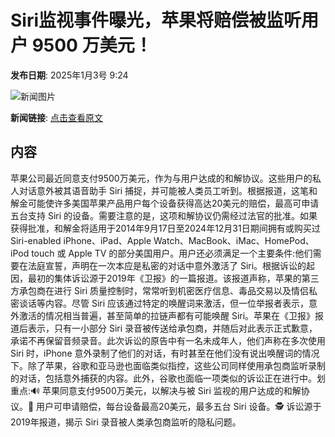 # Siri监视事件曝光，苹果将赔偿被监听用户 9500 万美元！

**发布日期**: 2025年1月3号 9:24

![新闻图片](https://pic.chinaz.com/picmap/202011091028004490_6.jpg)

**新闻链接**: [点击查看原文](https://www.aibase.com/zh/news/14434)

## 内容

苹果公司最近同意支付9500万美元，作为与用户达成的和解协议。这些用户的私人对话意外被其语音助手 Siri 捕捉，并可能被人类员工听到。根据报道，这笔和解金可能使许多美国苹果产品用户每个设备获得高达20美元的赔偿，最高可申请五台支持 Siri 的设备。需要注意的是，这项和解协议仍需经过法官的批准。如果获得批准，和解金将适用于2014年9月17日至2024年12月31日期间拥有或购买过 Siri-enabled iPhone、iPad、Apple Watch、MacBook、iMac、HomePod、iPod touch 或 Apple TV 的部分美国用户。用户还必须满足一个主要条件:他们需要在法庭宣誓，声明在一次本应是私密的对话中意外激活了 Siri。根据诉讼的起因，最初的集体诉讼源于2019年《卫报》的一篇报道。该报道声称，苹果的第三方承包商在进行 Siri 质量控制时，常常听到机密医疗信息、毒品交易以及情侣私密谈话等内容。尽管 Siri 应该通过特定的唤醒词来激活，但一位举报者表示，意外激活的情况相当普遍，甚至简单的拉链声都有可能唤醒 Siri。苹果在《卫报》报道后表示，只有一小部分 Siri 录音被传送给承包商，并随后对此表示正式歉意，承诺不再保留音频录音。此次诉讼的原告中有一名未成年人，他们声称在多次使用 Siri 时，iPhone 意外录制了他们的对话，有时甚至在他们没有说出唤醒词的情况下。除了苹果，谷歌和亚马逊也面临类似指控，这些公司同样使用承包商监听录制的对话，包括意外捕获的内容。此外，谷歌也面临一项类似的诉讼正在进行中。划重点:🔊 苹果同意支付9500万美元，以解决与被 Siri 监视的用户达成的和解协议。📱 用户可申请赔偿，每台设备最高20美元，最多五台 Siri 设备。🕵️ 诉讼源于2019年报道，揭示 Siri 录音被人类承包商监听的隐私问题。
